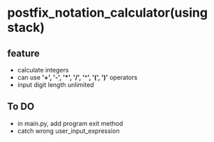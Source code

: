 # postfix_notation_calculator(using stack)
## feature
 - calculate integers
 - can use **'+', '-', '\*', '/', '^', '(', ')'** operators
 - input digit length unlimited
 
## To DO
  - in main.py, add program exit method
  - catch wrong user_input_expression
 
